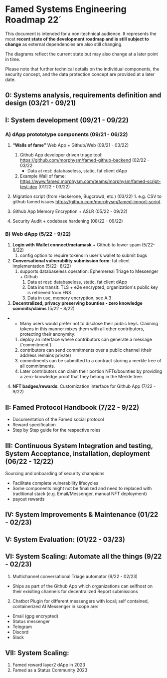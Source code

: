 # Famed Systems Engineering Roadmap 22´


This document is intended for a non-technical audience. It represents the most **recent state of the development roadmap and is still subject to change** as external dependencies are also still changing.

The diagrams  reflect the current state but may also change at a later point in time. 

Please note that further technical details on the individual components, the security concept, and the data protection concept are provided at a later date.


## 0: Systems analysis, requirements definition and design (03/21 - 09/21)
## I: System development (09/21 - 09/22)

### A) dApp protototype components (09/21 - 06/22)

   1. **“Walls of fame”** Web App + Github/Web (09/21 - 03/22) 
    	1. Github App developer driven triage tool:  https://github.com/morphysm/famed-github-backend (02/22 - 03/22
    		- Data at rest: databaseless, static, fat client dApp 
    	3. Example Wall of fame:  https://www.famed.morphysm.com/teams/morphysm/famed-script-test-dev (01/22 - 03/22) 

   2. Migration script (from Hackerone, Bugcrowd, etc.) (03/22)
	1. e.g. CSV to github famed issues https://github.com/morphysm/famed-import-script
   4. Github App Memory Encryption + ASLR (05/22 - 09/22) 
   5. Security Audit + codebase hardening (08/22 - 09/22) 

### B) Web dApp (5/22 - 9/22)
1. **Login with Wallet connect/metamask** + Github to lower spam (5/22- 8/22)
	1. config option to require tokens in user's wallet to submit bugs 
2. **Conversational vulnerability submission form**: fat client implementation  (5/22- 8/22)
	1. supports databaseless operation: Ephemereal Triage to Messenger + Github 	
		1. Data at rest: databaseless, static, fat client dApp 
		2. Data ins transit: TLS + e2e encrypted, organization's public key is retrieved from ENS 
		3. Data in use, memory encryption, see A.3
3.  **Decentralized, privacy preserving bounties - zero knowledge commits/claims** (5/22 - 8/22)

- - Many users would prefer not to disclose their public keys. Claiming tokens in this manner mixes them with all other contributors, protecting their anonymity: 
  
  1. deploy an interface where contributors can generate a message ('commitment') 
  2. contributors can send commitments over a public channel (their address remains private) 
  3. commitments can be submitted to a contract storing a merkle tree of all commitments. 
  4. Later contributors can claim their portion NFTs/bounties by providing a zero-knowledge proof that they belong in the Merkle tree. 
  
 

4. **NFT badges/rewards**: Customization interface for Github App  (7/22 - 9/22)
 
## II: Famed Protocol Handbook (7/22 - 9/22)
- Documentation of the Famed social protocol
- Reward specification 
- Step by Step guide for the respective roles  

## III: Continuous System Integration and testing, System Acceptance, installation, deployment (06/22 - 12/22)
Sourcing and onboarding of security champions 
- Facilitate complete vulnerability lifecycles 
- Some components might not be finalized and need to replaced with traditional stack (e.g. Email/Messenger, manual NFT deployment)
- payout rewards 

## IV: System Improvements & Maintenance (01/22 - 02/23)


## V: System Evaluation: (01/22 - 03/23)

## VI: System Scaling: Automate all the things (9/22 - 02/23)
1. Multichannel conversational Triage automator (9/22 - 02/23)

- Ships as part of the Github App which organizations can selfhost on their exisiting channels for decentralized Report submissions

2. Chatbot Plugin for different messengers with local; self contained, containerized AI 
Messenger in scope are: 
- Email (gpg encrypted)
- Status messenger 
- Telegram
- Discord
- Slack 

## VII: System Scaling: 

1. Famed reward layer2  dApp in 2023
2. Famed as a Status Community 2023
